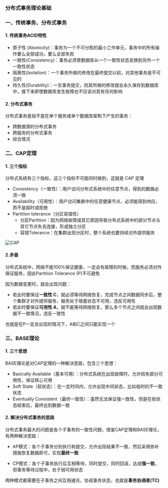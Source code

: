 ### 分布式事务理论基础
### 一、传统事务、分布式事务
#### 1. 传统事务ACID特性
* 原子性 (Atomicity)：事务为一个不可分割的最小工作单元，事务中的所有操作要么全部成功，要么全部失败
* 一致性(Consistency)：事务必须使数据库从一个一致性状态变换到另外一个一致性状态
* 隔离性(Isolation)：一个事务所做的修改在最终提交以前，对其他事务是不可见的
* 持久性(Durability)：一旦事务提交，则其所做的修改就会永久保存到数据库中，接下来即使数据库发生故障也不应该对其有任何影响

#### 2. 分布式事务
分布式事务是指不是在单个服务或单个数据库架构下产生的事务：
* 跨数据源的分布式事务
* 跨服务的分布式事务
* 综合情况



### 二、CAP定理
#### 1. 三个指标
分布式系统有三个指标，这三个指标不可能同时做到，这就是 CAP 定理
* Consistency（一致性）：用户访问分布式系统中的任意节点，得到的数据必须一致
* Availability（可用性）：用户访问集群中的任意健康节点，必须能得到响应，而不是超时或拒绝
* Partition tolerance（分区容错性）
  * 分区Partition：因为网络故障或其它原因导致分布式系统中的部分节点与其它节点失去连接，形成独立分区
  * 容错Tolerance：在集群出现分区时，整个系统也要持续对外提供服务

![CAP](https://fgq233.github.io/imgs/springcloud/seata1.png)

#### 2.矛盾
分布式系统中，网络不能100%保证健康，一定会有故障的时候，而服务必须对外保证服务，因此Partition Tolerance (P)不可避免

因为数据变更时，就会出现问题：

* 若此时要保证**一致性 C**，就必须等待网络恢复，完成节点之间数据同步后，整个集群才对外提供服务，服务处于阻塞状态不可用，违反可用性
* 若此时要保证**可用性 A**，就不能等待网络恢复，那么多个节点之间就会出现数据不一致情况，违反一致性

也就是在P一定会出现的情况下，A和C之间只能实现一个





### 三、BASE理论
#### 1. 三个思想
BASE理论是对CAP定理的一种解决思路，包含三个思想：
* Basically Available（基本可用）：分布式系统在出现故障时，允许损失部分可用性，保证核心可用
* Soft State（软状态）：在一定时间内，允许出现中间状态，比如临时的不一致状态
* Eventually Consistent（最终一致性）：虽然无法保证强一致性，但是在软状态结束后，最终达到数据一致

#### 2. 解决分布式事务的思路
分布式事务最大的问题是各个子事务的一致性问题，借鉴CAP定理和BASE理论，有两种解决思路：

* AP模式：各个子事务分别执行和提交，允许出现结果不一致，然后采用弥补措施恢复数据即可，实现**最终一致**

* CP模式：各个子事务执行后互相等待，同时提交，同时回滚，达成**强一致**，但事务等待过程中，处于弱可用状态

两种模式都需要在子事务之间互相通讯，协调事务状态，也就是**事务协调者(TC)**






